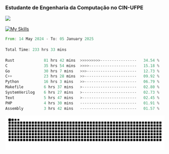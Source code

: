 
### Estudante de Engenharia da Computação no CIN-UFPE
<div>
      <!--<img width=400 src="https://github-readme-stats.vercel.app/api?username=Zed201&show_icons=true&theme=tokyonight" /-->
      <img width=400 src='https://leetcode.card.workers.dev/Zed201?theme=nord&font=baloo&extension=null' />
</div>


[![My Skills](https://skillicons.dev/icons?i=c,cpp,rust,py,java,neovim&theme=dark)](https://skillicons.dev)

<!--START_SECTION:waka-->

```rust
From: 14 May 2024 - To: 05 January 2025

Total Time: 233 hrs 33 mins

Rust             81 hrs 42 mins  >>>>>>>>>----------------   34.54 %
C                35 hrs 54 mins  >>>>---------------------   15.18 %
Go               30 hrs 7 mins   >>>----------------------   12.73 %
C++              23 hrs 28 mins  >>-----------------------   09.92 %
Python           16 hrs 3 mins   >>-----------------------   06.79 %
Makefile         6 hrs 37 mins   >------------------------   02.80 %
SystemVerilog    6 hrs 27 mins   >------------------------   02.73 %
Text             5 hrs 47 mins   >------------------------   02.45 %
PHP              4 hrs 30 mins   -------------------------   01.91 %
Assembly         3 hrs 42 mins   -------------------------   01.57 %
```

<!--END_SECTION:waka-->

<picture>
  <source media="(prefers-color-scheme: dark)" srcset="https://github.com/Zed201/Zed201/blob/output/github-contribution-grid-snake-dark.svg" />
  <img alt="github-snake" src="https://github.com/Zed201/Zed201/blob/output/github-contribution-grid-snake-dark.svg" />
</picture>
